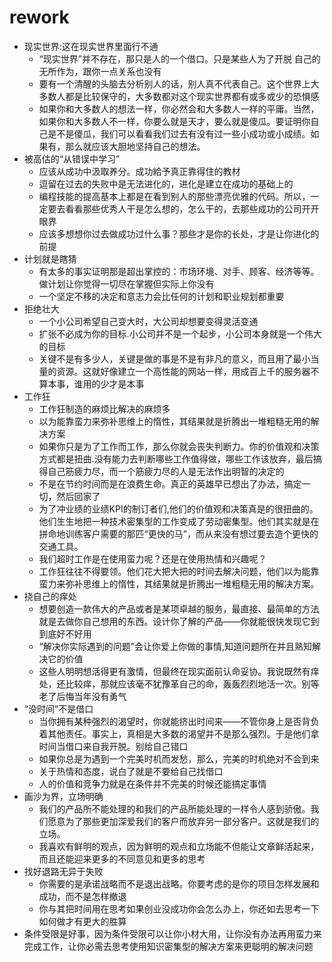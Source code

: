 # rework

* 现实世界:这在现实世界里面行不通
  - “现实世界”并不存在，那只是人的一个借口。只是某些人为了开脱 自己的无所作为，跟你一点关系也没有
  - 要有一个清醒的头脑去分析别人的话，别人真不代表自己。这个世界上大多数人都是比较保守的，大多数都对这个现实世界都有或多或少的恐惧感
  - 如果你和大多数人的想法一样，你必然会和大多数人一样的平庸。当然，如果你和大多数人不一样，你要么就是天才，要么就是傻瓜。要证明你自己是不是傻瓜，我们可以看看我们过去有没有过一些小成功或小成绩。如果有，那么就应该大胆地坚持自己的想法。
* 被高估的“从错误中学习”
  - 应该从成功中汲取养分。成功給予真正靠得住的教材
  - 逗留在过去的失败中是无法进化的，进化是建立在成功的基础上的
  - 编程技能的提高基本上都是在看到别人的那些漂亮优雅的代码。所以，一定要去看看那些优秀人干是怎么想的，怎么干的，去那些成功的公司开开眼界
  - 应该多想想你过去做成功过什么事？那些才是你的长处，才是让你进化的前提
* 计划就是瞎猜
  - 有太多的事实证明那是超出掌控的：市场环境、对手、顾客、经济等等。做计划让你觉得一切尽在掌握但实际上你没有
  - 一个坚定不移的决定和意志力会比任何的计划和职业规划都重要
* 拒绝壮大
  - 一个小公司希望自己变大时，大公司却想要变得灵活变通
  - 扩张不必成为你的目标.小公司并不是一个起步，小公司本身就是一个伟大的目标
  - 关键不是有多少人，关键是做的事是不是有非凡的意义，而且用了最小当量的资源。这就好像建立一个高性能的网站一样，用成百上千的服务器不算本事，谁用的少才是本事
* 工作狂
  - 工作狂制造的麻烦比解决的麻烦多
  - 以为能靠蛮力来弥补思维上的惰性，其结果就是折腾出一堆粗糙无用的解决方案
  - 如果你只是为了工作而工作，那么你就会丧失判断力。你的价值观和决策方式都是扭曲.没有能力去判断哪些工作值得做，哪些工作该放弃，最后搞得自己筋疲力尽，而一个筋疲力尽的人是无法作出明智的决定的
  - 不是在节约时间而是在浪费生命。真正的英雄早已想出了办法，搞定一切，然后回家了
  - 为了冲业绩的业绩KPI的制订者们,他们的价值观和决策真是的很扭曲的。他们生生地把一种技术密集型的工作变成了劳动密集型。他们其实就是在拼命地训练客户需要的那匹“更快的马”，而从来没有想过要去造个更快的交通工具。
  - 我们超时工作是在使用蛮力呢？还是在使用热情和兴趣呢？
  - 工作狂往往不得要领。他们花大把大把的时间去解决问题，他们以为能靠蛮力来弥补思维上的惰性，其结果就是折腾出一堆粗糙无用的解决方案。
* 挠自己的痒处
  - 想要创造一款伟大的产品或者是某项卓越的服务，最直接、最简单的方法就是去做你自己想用的东西。设计你了解的产品——你就能很快发现它到到底好不好用
  - “解决你实际遇到的问题”会让你爱上你做的事情,知道问题所在并且熟知解决它的价值
  - 这些人明明想活得更有激情，但最终在现实面前认命妥协。我说既然有痒处，还比较痒，那就应该毫不犹豫革自己的命，轰轰烈烈地活一次。别等老了后悔当年没有勇气
* “没时间”不是借口
  - 当你拥有某种强烈的渴望时，你就能挤出时间来——不管你身上是否背负着其他责任。事实上，真相是大多数的渴望并不是那么强烈。于是他们拿时间当借口来自我开脱。别给自己错口
  - 如果你总是为遇到一个完美时机而发愁，那么，完美的时机绝对不会到来
  - 关于热情和态度，说白了就是不要给自己找借口
  - 人的价值和竞争力就是在条件并不完美的时候还能搞定事情
* 画沙为界，立场明确
  - 我们的产品所不能处理的和我们的产品所能处理的一样令人感到骄傲。我们愿意为了那些更加深爱我们的客户而放弃另一部分客户。这就是我们的立场。
  - 我喜欢有鲜明的观点，因为鲜明的观点和立场能不但能让文章鲜活起来，而且还能迎来更多的不同意见和更多的思考
* 找好退路无异于失败
  - 你需要的是承诺战略而不是退出战略。你要考虑的是你的项目怎样发展和成功，而不是怎样撤退
  - 你与其把时间用在思考如果创业没成功你会怎么办上，你还如去思考一下如何做才有更大的胜算
* 条件受限是好事，因为条件受限可以让你小材大用，让你没有办法再用蛮力来完成工作，让你必需去思考使用知识密集型的解决方案来更聪明的解决问题
